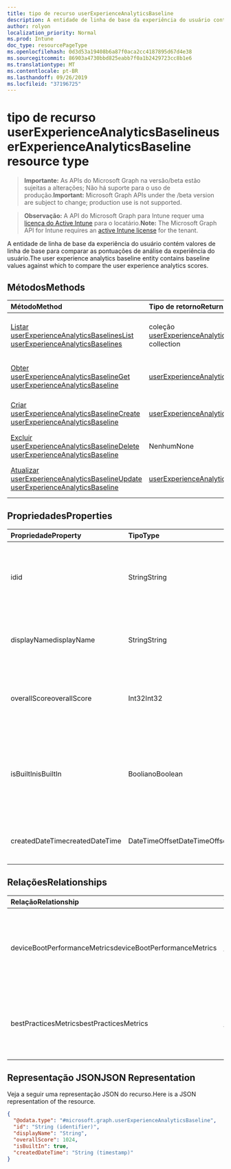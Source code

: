 ```yaml
---
title: tipo de recurso userExperienceAnalyticsBaseline
description: A entidade de linha de base da experiência do usuário contém valores de linha de base para comparar as pontuações de análise da experiência do usuário.
author: rolyon
localization_priority: Normal
ms.prod: Intune
doc_type: resourcePageType
ms.openlocfilehash: 0d3d53a19408b6a87f0aca2cc4187895d67d4e38
ms.sourcegitcommit: 86903a4730bbd825eabb7f0a1b2429723cc8b1e6
ms.translationtype: MT
ms.contentlocale: pt-BR
ms.lasthandoff: 09/26/2019
ms.locfileid: "37196725"
---
```

# <a name="userexperienceanalyticsbaseline-resource-type"></a><span data-ttu-id="8ebb4-103">tipo de recurso userExperienceAnalyticsBaseline</span><span class="sxs-lookup"><span data-stu-id="8ebb4-103">userExperienceAnalyticsBaseline resource type</span></span>

> <span data-ttu-id="8ebb4-104">**Importante:** As APIs do Microsoft Graph na versão/beta estão sujeitas a alterações; Não há suporte para o uso de produção.</span><span class="sxs-lookup"><span data-stu-id="8ebb4-104">**Important:** Microsoft Graph APIs under the /beta version are subject to change; production use is not supported.</span></span>

> <span data-ttu-id="8ebb4-105">**Observação:** A API do Microsoft Graph para Intune requer uma [licença do Active Intune](https://go.microsoft.com/fwlink/?linkid=839381) para o locatário.</span><span class="sxs-lookup"><span data-stu-id="8ebb4-105">**Note:** The Microsoft Graph API for Intune requires an [active Intune license](https://go.microsoft.com/fwlink/?linkid=839381) for the tenant.</span></span>

<span data-ttu-id="8ebb4-106">A entidade de linha de base da experiência do usuário contém valores de linha de base para comparar as pontuações de análise da experiência do usuário.</span><span class="sxs-lookup"><span data-stu-id="8ebb4-106">The user experience analytics baseline entity contains baseline values against which to compare the user experience analytics scores.</span></span>

## <a name="methods"></a><span data-ttu-id="8ebb4-107">Métodos</span><span class="sxs-lookup"><span data-stu-id="8ebb4-107">Methods</span></span>
|<span data-ttu-id="8ebb4-108">Método</span><span class="sxs-lookup"><span data-stu-id="8ebb4-108">Method</span></span>|<span data-ttu-id="8ebb4-109">Tipo de retorno</span><span class="sxs-lookup"><span data-stu-id="8ebb4-109">Return Type</span></span>|<span data-ttu-id="8ebb4-110">Descrição</span><span class="sxs-lookup"><span data-stu-id="8ebb4-110">Description</span></span>|
|:---|:---|:---|
|[<span data-ttu-id="8ebb4-111">Listar userExperienceAnalyticsBaselines</span><span class="sxs-lookup"><span data-stu-id="8ebb4-111">List userExperienceAnalyticsBaselines</span></span>](../api/intune-devices-userexperienceanalyticsbaseline-list.md)|<span data-ttu-id="8ebb4-112">coleção [userExperienceAnalyticsBaseline](../resources/intune-devices-userexperienceanalyticsbaseline.md)</span><span class="sxs-lookup"><span data-stu-id="8ebb4-112">[userExperienceAnalyticsBaseline](../resources/intune-devices-userexperienceanalyticsbaseline.md) collection</span></span>|<span data-ttu-id="8ebb4-113">Listar Propriedades e relações dos objetos [userExperienceAnalyticsBaseline](../resources/intune-devices-userexperienceanalyticsbaseline.md) .</span><span class="sxs-lookup"><span data-stu-id="8ebb4-113">List properties and relationships of the [userExperienceAnalyticsBaseline](../resources/intune-devices-userexperienceanalyticsbaseline.md) objects.</span></span>|
|[<span data-ttu-id="8ebb4-114">Obter userExperienceAnalyticsBaseline</span><span class="sxs-lookup"><span data-stu-id="8ebb4-114">Get userExperienceAnalyticsBaseline</span></span>](../api/intune-devices-userexperienceanalyticsbaseline-get.md)|[<span data-ttu-id="8ebb4-115">userExperienceAnalyticsBaseline</span><span class="sxs-lookup"><span data-stu-id="8ebb4-115">userExperienceAnalyticsBaseline</span></span>](../resources/intune-devices-userexperienceanalyticsbaseline.md)|<span data-ttu-id="8ebb4-116">Leia as propriedades e as relações do objeto [userExperienceAnalyticsBaseline](../resources/intune-devices-userexperienceanalyticsbaseline.md) .</span><span class="sxs-lookup"><span data-stu-id="8ebb4-116">Read properties and relationships of the [userExperienceAnalyticsBaseline](../resources/intune-devices-userexperienceanalyticsbaseline.md) object.</span></span>|
|[<span data-ttu-id="8ebb4-117">Criar userExperienceAnalyticsBaseline</span><span class="sxs-lookup"><span data-stu-id="8ebb4-117">Create userExperienceAnalyticsBaseline</span></span>](../api/intune-devices-userexperienceanalyticsbaseline-create.md)|[<span data-ttu-id="8ebb4-118">userExperienceAnalyticsBaseline</span><span class="sxs-lookup"><span data-stu-id="8ebb4-118">userExperienceAnalyticsBaseline</span></span>](../resources/intune-devices-userexperienceanalyticsbaseline.md)|<span data-ttu-id="8ebb4-119">Criar um novo objeto [userExperienceAnalyticsBaseline](../resources/intune-devices-userexperienceanalyticsbaseline.md) .</span><span class="sxs-lookup"><span data-stu-id="8ebb4-119">Create a new [userExperienceAnalyticsBaseline](../resources/intune-devices-userexperienceanalyticsbaseline.md) object.</span></span>|
|[<span data-ttu-id="8ebb4-120">Excluir userExperienceAnalyticsBaseline</span><span class="sxs-lookup"><span data-stu-id="8ebb4-120">Delete userExperienceAnalyticsBaseline</span></span>](../api/intune-devices-userexperienceanalyticsbaseline-delete.md)|<span data-ttu-id="8ebb4-121">Nenhum</span><span class="sxs-lookup"><span data-stu-id="8ebb4-121">None</span></span>|<span data-ttu-id="8ebb4-122">Exclui [userExperienceAnalyticsBaseline](../resources/intune-devices-userexperienceanalyticsbaseline.md).</span><span class="sxs-lookup"><span data-stu-id="8ebb4-122">Deletes a [userExperienceAnalyticsBaseline](../resources/intune-devices-userexperienceanalyticsbaseline.md).</span></span>|
|[<span data-ttu-id="8ebb4-123">Atualizar userExperienceAnalyticsBaseline</span><span class="sxs-lookup"><span data-stu-id="8ebb4-123">Update userExperienceAnalyticsBaseline</span></span>](../api/intune-devices-userexperienceanalyticsbaseline-update.md)|[<span data-ttu-id="8ebb4-124">userExperienceAnalyticsBaseline</span><span class="sxs-lookup"><span data-stu-id="8ebb4-124">userExperienceAnalyticsBaseline</span></span>](../resources/intune-devices-userexperienceanalyticsbaseline.md)|<span data-ttu-id="8ebb4-125">Atualiza as propriedades de um objeto [userExperienceAnalyticsBaseline](../resources/intune-devices-userexperienceanalyticsbaseline.md) .</span><span class="sxs-lookup"><span data-stu-id="8ebb4-125">Update the properties of a [userExperienceAnalyticsBaseline](../resources/intune-devices-userexperienceanalyticsbaseline.md) object.</span></span>|

## <a name="properties"></a><span data-ttu-id="8ebb4-126">Propriedades</span><span class="sxs-lookup"><span data-stu-id="8ebb4-126">Properties</span></span>
|<span data-ttu-id="8ebb4-127">Propriedade</span><span class="sxs-lookup"><span data-stu-id="8ebb4-127">Property</span></span>|<span data-ttu-id="8ebb4-128">Tipo</span><span class="sxs-lookup"><span data-stu-id="8ebb4-128">Type</span></span>|<span data-ttu-id="8ebb4-129">Descrição</span><span class="sxs-lookup"><span data-stu-id="8ebb4-129">Description</span></span>|
|:---|:---|:---|
|<span data-ttu-id="8ebb4-130">id</span><span class="sxs-lookup"><span data-stu-id="8ebb4-130">id</span></span>|<span data-ttu-id="8ebb4-131">String</span><span class="sxs-lookup"><span data-stu-id="8ebb4-131">String</span></span>|<span data-ttu-id="8ebb4-132">O identificador exclusivo da linha de base da análise da experiência do usuário.</span><span class="sxs-lookup"><span data-stu-id="8ebb4-132">The unique identifier of the user experience analytics baseline.</span></span>|
|<span data-ttu-id="8ebb4-133">displayName</span><span class="sxs-lookup"><span data-stu-id="8ebb4-133">displayName</span></span>|<span data-ttu-id="8ebb4-134">String</span><span class="sxs-lookup"><span data-stu-id="8ebb4-134">String</span></span>|<span data-ttu-id="8ebb4-135">O nome da linha de base da análise da experiência do usuário.</span><span class="sxs-lookup"><span data-stu-id="8ebb4-135">The name of the user experience analytics baseline.</span></span>|
|<span data-ttu-id="8ebb4-136">overallScore</span><span class="sxs-lookup"><span data-stu-id="8ebb4-136">overallScore</span></span>|<span data-ttu-id="8ebb4-137">Int32</span><span class="sxs-lookup"><span data-stu-id="8ebb4-137">Int32</span></span>|<span data-ttu-id="8ebb4-138">A pontuação geral da linha de base da análise da experiência do usuário.</span><span class="sxs-lookup"><span data-stu-id="8ebb4-138">The overall score of the user experience analytics baseline.</span></span>|
|<span data-ttu-id="8ebb4-139">isBuiltIn</span><span class="sxs-lookup"><span data-stu-id="8ebb4-139">isBuiltIn</span></span>|<span data-ttu-id="8ebb4-140">Booliano</span><span class="sxs-lookup"><span data-stu-id="8ebb4-140">Boolean</span></span>|<span data-ttu-id="8ebb4-141">Significa se a linha de base atual é a linha de base mediana comercial ou uma linha de base personalizada.</span><span class="sxs-lookup"><span data-stu-id="8ebb4-141">Signifies if the current baseline is the commercial median baseline or a custom baseline.</span></span>|
|<span data-ttu-id="8ebb4-142">createdDateTime</span><span class="sxs-lookup"><span data-stu-id="8ebb4-142">createdDateTime</span></span>|<span data-ttu-id="8ebb4-143">DateTimeOffset</span><span class="sxs-lookup"><span data-stu-id="8ebb4-143">DateTimeOffset</span></span>|<span data-ttu-id="8ebb4-144">A data em que a linha de base personalizada foi criada.</span><span class="sxs-lookup"><span data-stu-id="8ebb4-144">The date the custom baseline was created.</span></span>|

## <a name="relationships"></a><span data-ttu-id="8ebb4-145">Relações</span><span class="sxs-lookup"><span data-stu-id="8ebb4-145">Relationships</span></span>
|<span data-ttu-id="8ebb4-146">Relação</span><span class="sxs-lookup"><span data-stu-id="8ebb4-146">Relationship</span></span>|<span data-ttu-id="8ebb4-147">Tipo</span><span class="sxs-lookup"><span data-stu-id="8ebb4-147">Type</span></span>|<span data-ttu-id="8ebb4-148">Descrição</span><span class="sxs-lookup"><span data-stu-id="8ebb4-148">Description</span></span>|
|:---|:---|:---|
|<span data-ttu-id="8ebb4-149">deviceBootPerformanceMetrics</span><span class="sxs-lookup"><span data-stu-id="8ebb4-149">deviceBootPerformanceMetrics</span></span>|[<span data-ttu-id="8ebb4-150">userExperienceAnalyticsCategory</span><span class="sxs-lookup"><span data-stu-id="8ebb4-150">userExperienceAnalyticsCategory</span></span>](../resources/intune-devices-userexperienceanalyticscategory.md)|<span data-ttu-id="8ebb4-151">As métricas de desempenho de inicialização do dispositivo de análise da experiência do usuário.</span><span class="sxs-lookup"><span data-stu-id="8ebb4-151">The user experience analytics device boot performance metrics.</span></span>|
|<span data-ttu-id="8ebb4-152">bestPracticesMetrics</span><span class="sxs-lookup"><span data-stu-id="8ebb4-152">bestPracticesMetrics</span></span>|[<span data-ttu-id="8ebb4-153">userExperienceAnalyticsCategory</span><span class="sxs-lookup"><span data-stu-id="8ebb4-153">userExperienceAnalyticsCategory</span></span>](../resources/intune-devices-userexperienceanalyticscategory.md)|<span data-ttu-id="8ebb4-154">As métricas de práticas recomendadas da análise da experiência do usuário.</span><span class="sxs-lookup"><span data-stu-id="8ebb4-154">The user experience analytics best practices metrics.</span></span>|

## <a name="json-representation"></a><span data-ttu-id="8ebb4-155">Representação JSON</span><span class="sxs-lookup"><span data-stu-id="8ebb4-155">JSON Representation</span></span>
<span data-ttu-id="8ebb4-156">Veja a seguir uma representação JSON do recurso.</span><span class="sxs-lookup"><span data-stu-id="8ebb4-156">Here is a JSON representation of the resource.</span></span>
<!-- {
  "blockType": "resource",
  "keyProperty": "id",
  "@odata.type": "microsoft.graph.userExperienceAnalyticsBaseline"
}
-->
``` json
{
  "@odata.type": "#microsoft.graph.userExperienceAnalyticsBaseline",
  "id": "String (identifier)",
  "displayName": "String",
  "overallScore": 1024,
  "isBuiltIn": true,
  "createdDateTime": "String (timestamp)"
}
```



